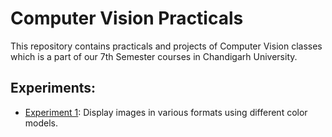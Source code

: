 # Computer Vision Practicals
This repository contains practicals and projects of Computer Vision classes which is a part of our 7th Semester courses in Chandigarh University.

## Experiments:
- [Experiment 1](https://github.com/Harshh18/Computer-Vision-Practicals/blob/main/Exp1.ipynb): Display images in various formats using different color models.
